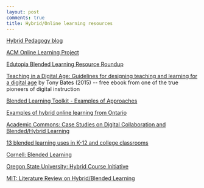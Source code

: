 ```yaml
---
layout: post
comments: true
title: Hybrid/Online learning resources
---
```


[Hybrid Pedagogy blog](http://www.hybridpedagogy.com)  
 
 [ACM Online Learning Project](http://acm.edu/our_collaborations/Online_Learning_Project.html)  
 
[Edutopia Blended Learning Resource
Roundup](http://www.edutopia.org/blended-learning-resources)  

[Teaching in a Digital Age: Guidelines for designing teaching and learning for a digital age](http://opentextbc.ca/teachinginadigitalage/) by Tony Bates
(2015) -- free ebook from one of the true pioneers of digital
instruction  

[Blended Learning Toolkit - Examples of
Approaches](https://blended.online.ucf.edu/process/examples-of-approaches/)  


[Examples of hybrid online learning from
Ontario](http://www.tonybates.ca/2012/04/22/examples-of-hybrid-online-learning-from-ontario/)  


[Academic Commons: Case Studies on Digital Collaboration and
Blended/Hybrid
Learning](http://www.academiccommons.org/collaboration-and-blended-learning/case-studies-on-digital-collaboration-and-blendedhybrid-learning/)  


[13 blended learning uses in K-12 and college
classrooms](http://www.educationdive.com/news/13-blended-learning-uses-in-k-12-and-college-classrooms/77416/)  


[Cornell: Blended
Learning](http://www.cte.cornell.edu/teaching-ideas/teaching-with-technology/blended-learning.html)  


[Oregon State University: Hybrid Course
Initiative](http://oregonstate.edu/ctl/hybrid-course-initiative)  

[MIT:
Literature Review on Hybrid/Blended
Learning](https://tll.mit.edu/sites/default/files/library/Blended_Learning_Lit_Reveiw.pdf)
